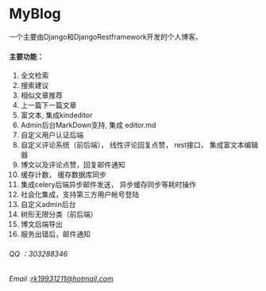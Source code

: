# MyBlog
一个主要由Django和DjangoRestframework开发的个人博客。

#### 主要功能：
1. 全文检索
2. 搜索建议
3. 相似文章推荐
4. 上一篇下一篇文章
5. 富文本, 集成kindeditor
6. Admin后台MarkDown支持, 集成 editor.md
7. 自定义用户认证后端
8. 自定义评论系统（前后端）， 线性评论回复点赞， rest接口， 集成富文本编辑器
9. 博文以及评论点赞，回复邮件通知
10. 缓存计数， 缓存数据库同步
11. 集成celery后端异步邮件发送， 异步缓存同步等耗时操作
12. 社会化集成，支持第三方用户帐号登陆
13. 自定义admin后台
14. 树形无限分类（前后端）
15. 博文后端导出
16. 服务出错后，邮件通知

###### QQ ：303288346

###### Email :rk19931211@hotmail.com